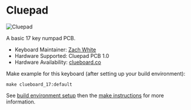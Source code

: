 # Cluepad

![Cluepad](https://static1.squarespace.com/static/55c13bdee4b099be5dcb82eb/5842fbdce3df28eae5ec557e/5844fb2cb8a79bbdfd63bad1/1498501250178/IMGP3931.jpg?format=750w)

A basic 17 key numpad PCB.

* Keyboard Maintainer: [Zach White](https://github.com/skullydazed)
* Hardware Supported: Cluepad PCB 1.0
* Hardware Availability: [clueboard.co](https://clueboard.co/)

Make example for this keyboard (after setting up your build environment):

    make clueboard_17:default

See [build environment setup](https://docs.qmk.fm/build_environment_setup.html) then the [make instructions](https://docs.qmk.fm/make_instructions.html) for more information.

